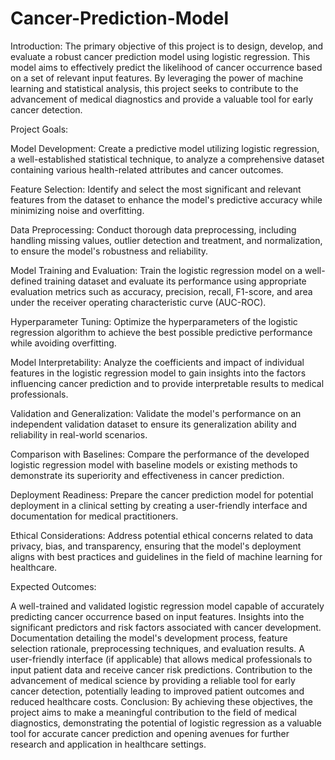 # Cancer-Prediction-Model
Introduction: The primary objective of this project is to design, develop, and evaluate a robust cancer prediction model using logistic regression. This model aims to effectively predict the likelihood of cancer occurrence based on a set of relevant input features. By leveraging the power of machine learning and statistical analysis, this project seeks to contribute to the advancement of medical diagnostics and provide a valuable tool for early cancer detection.

Project Goals:

Model Development: Create a predictive model utilizing logistic regression, a well-established statistical technique, to analyze a comprehensive dataset containing various health-related attributes and cancer outcomes.

Feature Selection: Identify and select the most significant and relevant features from the dataset to enhance the model's predictive accuracy while minimizing noise and overfitting.

Data Preprocessing: Conduct thorough data preprocessing, including handling missing values, outlier detection and treatment, and normalization, to ensure the model's robustness and reliability.

Model Training and Evaluation: Train the logistic regression model on a well-defined training dataset and evaluate its performance using appropriate evaluation metrics such as accuracy, precision, recall, F1-score, and area under the receiver operating characteristic curve (AUC-ROC).

Hyperparameter Tuning: Optimize the hyperparameters of the logistic regression algorithm to achieve the best possible predictive performance while avoiding overfitting.

Model Interpretability: Analyze the coefficients and impact of individual features in the logistic regression model to gain insights into the factors influencing cancer prediction and to provide interpretable results to medical professionals.

Validation and Generalization: Validate the model's performance on an independent validation dataset to ensure its generalization ability and reliability in real-world scenarios.

Comparison with Baselines: Compare the performance of the developed logistic regression model with baseline models or existing methods to demonstrate its superiority and effectiveness in cancer prediction.

Deployment Readiness: Prepare the cancer prediction model for potential deployment in a clinical setting by creating a user-friendly interface and documentation for medical practitioners.

Ethical Considerations: Address potential ethical concerns related to data privacy, bias, and transparency, ensuring that the model's deployment aligns with best practices and guidelines in the field of machine learning for healthcare.

Expected Outcomes:

A well-trained and validated logistic regression model capable of accurately predicting cancer occurrence based on input features. Insights into the significant predictors and risk factors associated with cancer development. Documentation detailing the model's development process, feature selection rationale, preprocessing techniques, and evaluation results. A user-friendly interface (if applicable) that allows medical professionals to input patient data and receive cancer risk predictions. Contribution to the advancement of medical science by providing a reliable tool for early cancer detection, potentially leading to improved patient outcomes and reduced healthcare costs. Conclusion: By achieving these objectives, the project aims to make a meaningful contribution to the field of medical diagnostics, demonstrating the potential of logistic regression as a valuable tool for accurate cancer prediction and opening avenues for further research and application in healthcare settings.
